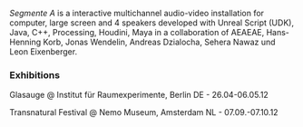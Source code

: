 *Segmente A* is a interactive multichannel audio-video installation for computer, large screen and 4 speakers developed with Unreal Script (UDK), Java, C++, Processing, Houdini, Maya in a collaboration of AEAEAE, Hans-Henning Korb, Jonas Wendelin, Andreas Dzialocha, Sehera Nawaz und Leon Eixenberger.

### Exhibitions

Glasauge @ Institut für Raumexperimente, Berlin DE - 26.04-06.05.12

Transnatural Festival @ Nemo Museum, Amsterdam NL - 07.09.-07.10.12
